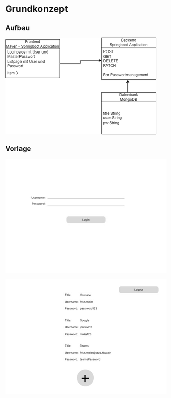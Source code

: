 # Grundkonzept

## Aufbau

![Aufbau](/images/Grundkonzept-Drawio.drawio.png)


## Vorlage 

![VorlageLoginpage](/images/Template-Loginpage.jpg)

![VorlageManagement](/images/Template-Management.jpg)
